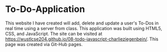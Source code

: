 # To-Do-Application
This website I have created will add, delete and update a user's To-Dos in real time using a server from class. This application was built using HTML5, CSS, and JavaScript. The site can be visited at https://wustlcse204.github.io/08-todo-javascript-charlieziegenbein/. This page was created via Git-Hub pages.
